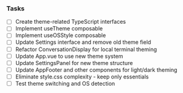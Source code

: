 ### Tasks
- [ ] Create theme-related TypeScript interfaces
- [ ] Implement useTheme composable
- [ ] Implement useOSStyle composable
- [ ] Update Settings interface and remove old theme field
- [ ] Refactor ConversationDisplay for local terminal theming
- [ ] Update App.vue to use new theme system
- [ ] Update SettingsPanel for new theme structure
- [ ] Update AppFooter and other components for light/dark theming
- [ ] Eliminate style.css complexity - keep only essentials
- [ ] Test theme switching and OS detection
